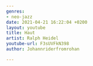 ```yaml
---
genres:
- neo-jazz
date: 2021-04-21 16:22:04 +0200
layout: youtube
title: Haut
artist: Ralph Heidel
youtube-url: F3sUVFkN398
author: Johannriderfromrohan

---
```

